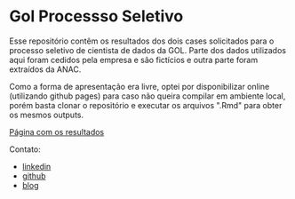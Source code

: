 
# Gol Processso Seletivo


Esse repositório contêm os resultados dos dois cases solicitados para o processo seletivo de cientista de dados da GOL. Parte dos dados utilizados aqui foram cedidos pela empresa e são fictícios e outra parte foram extraídos da ANAC.

Como a forma de apresentação era livre, optei por disponibilizar online (utilizando github pages) para caso não queira compilar em ambiente local, porém basta clonar o repositório e executar os arquivos ".Rmd" para obter os mesmos outputs.

[Página com os resultados](https://lucianobatista.github.io/gol_data_scientist_case/)

Contato:

- [linkedin](https://www.linkedin.com/in/lucianobatistads/)
- [github](https://github.com/LucianoBatista)
- [blog](https://www.lobdata.com.br)

